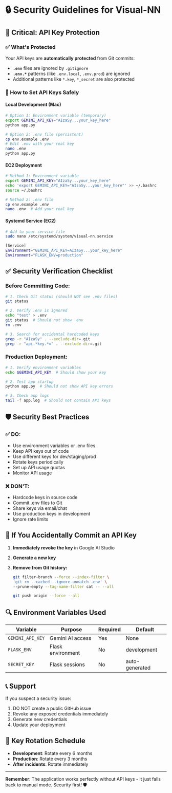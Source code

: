 # 🔒 Security Guidelines for Visual-NN

## 🚨 Critical: API Key Protection

### ✅ What's Protected

Your API keys are **automatically protected** from Git commits:

- **`.env`** files are ignored by `.gitignore`
- **`.env.*`** patterns (like `.env.local`, `.env.prod`) are ignored
- Additional patterns like `*.key`, `*_secret` are also protected

### 🔑 How to Set API Keys Safely

#### **Local Development (Mac)**

```bash
# Option 1: Environment variable (temporary)
export GEMINI_API_KEY="AIzaSy...your_key_here"
python app.py

# Option 2: .env file (persistent)
cp env.example .env
# Edit .env with your real key
nano .env
python app.py
```

#### **EC2 Deployment**

```bash
# Method 1: Environment variable
export GEMINI_API_KEY="AIzaSy...your_key_here"
echo 'export GEMINI_API_KEY="AIzaSy...your_key_here"' >> ~/.bashrc
source ~/.bashrc

# Method 2: .env file
cp env.example .env
nano .env  # Add your real key
```

#### **Systemd Service (EC2)**

```bash
# Add to your service file
sudo nano /etc/systemd/system/visual-nn.service

[Service]
Environment="GEMINI_API_KEY=AIzaSy...your_key_here"
Environment="FLASK_ENV=production"
```

## ✅ Security Verification Checklist

### Before Committing Code:

```bash
# 1. Check Git status (should NOT see .env files)
git status

# 2. Verify .env is ignored
echo "test" > .env
git status  # Should not show .env
rm .env

# 3. Search for accidental hardcoded keys
grep -r "AIzaSy" . --exclude-dir=.git
grep -r "api.*key.*=" . --exclude-dir=.git
```

### Production Deployment:

```bash
# 1. Verify environment variables
echo $GEMINI_API_KEY  # Should show your key

# 2. Test app startup
python app.py  # Should not show API key errors

# 3. Check app logs
tail -f app.log  # Should not contain API keys
```

## 🛡️ Security Best Practices

### ✅ DO:

- Use environment variables or .env files
- Keep API keys out of code
- Use different keys for dev/staging/prod
- Rotate keys periodically
- Set up API usage quotas
- Monitor API usage

### ❌ DON'T:

- Hardcode keys in source code
- Commit .env files to Git
- Share keys via email/chat
- Use production keys in development
- Ignore rate limits

## 🚨 If You Accidentally Commit an API Key

1. **Immediately revoke the key** in Google AI Studio
2. **Generate a new key**
3. **Remove from Git history:**

   ```bash
   git filter-branch --force --index-filter \
   'git rm --cached --ignore-unmatch .env' \
   --prune-empty --tag-name-filter cat -- --all

   git push origin --force --all
   ```

## 🔍 Environment Variables Used

| Variable         | Purpose           | Required | Default        |
| ---------------- | ----------------- | -------- | -------------- |
| `GEMINI_API_KEY` | Gemini AI access  | Yes      | None           |
| `FLASK_ENV`      | Flask environment | No       | development    |
| `SECRET_KEY`     | Flask sessions    | No       | auto-generated |

## 📞 Support

If you suspect a security issue:

1. DO NOT create a public GitHub issue
2. Revoke any exposed credentials immediately
3. Generate new credentials
4. Update your deployment

## 🔄 Key Rotation Schedule

- **Development**: Rotate every 6 months
- **Production**: Rotate every 3 months
- **After incidents**: Rotate immediately

---

**Remember**: The application works perfectly without API keys - it just falls back to manual mode. Security first! 🛡️
